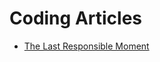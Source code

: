 # Coding Articles

- [The Last Responsible Moment](https://blog.codinghorror.com/the-last-responsible-moment/)
